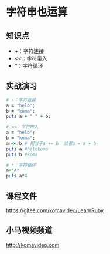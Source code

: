 字符串也运算
===========

## 知识点

* +：字符连接
* <<：字符带入
* *：字符循环

## 实战演习

~~~ruby
# +：字符连接
a = "helo";
b = "koma";
puts a + " " + b;

# <<：字符带入
a = "helo";
b = "koma";
a << b # 相当于a += b  或者a = a + b
puts a #helokoma 
puts b #koma

# *：字符循环
a="A"
puts a*4
~~~

## 课程文件

https://gitee.com/komavideo/LearnRuby

## 小马视频频道

http://komavideo.com
